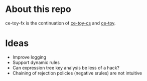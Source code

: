 # About this repo

ce-toy-fx is the continuation of [ce-toy-cs](https://github.com/codecontemplator/ce-toy-cs) and [ce-toy](https://github.com/codecontemplator/ce-toy).

# Ideas

* Improve logging
* Support dynamic rules 
* Can expression tree key analysis be less of a hack?
* Chaining of rejection policies (negative srules) are not intuitive